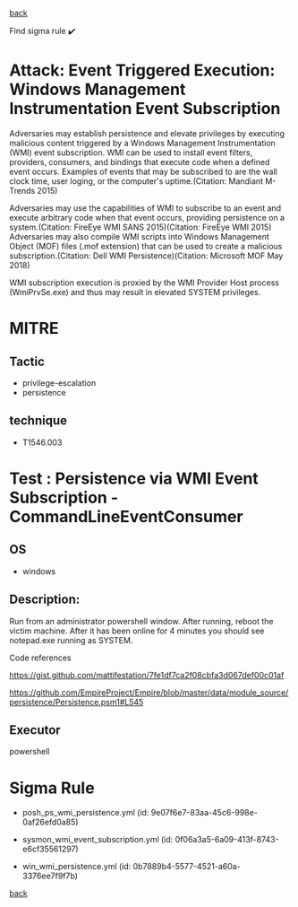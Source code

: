 
[back](../index.md)

Find sigma rule :heavy_check_mark: 

# Attack: Event Triggered Execution: Windows Management Instrumentation Event Subscription 

Adversaries may establish persistence and elevate privileges by executing malicious content triggered by a Windows Management Instrumentation (WMI) event subscription. WMI can be used to install event filters, providers, consumers, and bindings that execute code when a defined event occurs. Examples of events that may be subscribed to are the wall clock time, user loging, or the computer's uptime.(Citation: Mandiant M-Trends 2015)

Adversaries may use the capabilities of WMI to subscribe to an event and execute arbitrary code when that event occurs, providing persistence on a system.(Citation: FireEye WMI SANS 2015)(Citation: FireEye WMI 2015) Adversaries may also compile WMI scripts into Windows Management Object (MOF) files (.mof extension) that can be used to create a malicious subscription.(Citation: Dell WMI Persistence)(Citation: Microsoft MOF May 2018)

WMI subscription execution is proxied by the WMI Provider Host process (WmiPrvSe.exe) and thus may result in elevated SYSTEM privileges.

# MITRE
## Tactic
  - privilege-escalation
  - persistence


## technique
  - T1546.003


# Test : Persistence via WMI Event Subscription - CommandLineEventConsumer
## OS
  - windows


## Description:
Run from an administrator powershell window. After running, reboot the victim machine.
After it has been online for 4 minutes you should see notepad.exe running as SYSTEM.

Code references

https://gist.github.com/mattifestation/7fe1df7ca2f08cbfa3d067def00c01af

https://github.com/EmpireProject/Empire/blob/master/data/module_source/persistence/Persistence.psm1#L545


## Executor
powershell

# Sigma Rule
 - posh_ps_wmi_persistence.yml (id: 9e07f6e7-83aa-45c6-998e-0af26efd0a85)

 - sysmon_wmi_event_subscription.yml (id: 0f06a3a5-6a09-413f-8743-e6cf35561297)

 - win_wmi_persistence.yml (id: 0b7889b4-5577-4521-a60a-3376ee7f9f7b)



[back](../index.md)
